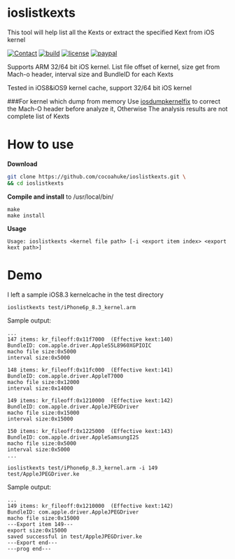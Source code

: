 # ioslistkexts
This tool will help list all the Kexts or extract the specified Kext from iOS kernel

[![Contact](https://img.shields.io/badge/contact-@cocoahuke-fbb52b.svg?style=flat)](https://twitter.com/cocoahuke) [![build](https://travis-ci.org/cocoahuke/ioslistkexts.svg?branch=master)](https://travis-ci.org/cocoahuke/ioskextdump) [![license](https://img.shields.io/badge/license-MIT-blue.svg)](https://github.com/cocoahuke/iosdumpkernelfix/blob/master/LICENSE) [![paypal](https://img.shields.io/badge/Donate-PayPal-039ce0.svg)](https://www.paypal.com/cgi-bin/webscr?cmd=_s-xclick&hosted_button_id=EQDXSYW8Z23UY)

Supports ARM 32/64 bit iOS kernel. List file offset of kernel, size get from Mach-o header, interval size and BundleID for each Kexts

Tested in iOS8&iOS9 kernel cache, support 32/64 bit iOS kernel

###For kernel which dump from memory
Use [iosdumpkernelfix](https://github.com/cocoahuke/iosdumpkernelfix) to correct the Mach-O header before analyze it, Otherwise The analysis results are not complete list of Kexts

# How to use

**Download**
```bash
git clone https://github.com/cocoahuke/ioslistkexts.git \
&& cd ioslistkexts
```

**Compile and install** to /usr/local/bin/
```
make
make install
```

**Usage**
```
Usage: ioslistkexts <kernel file path> [-i <export item index> <export kext path>]
```

# Demo
I left a sample iOS8.3 kernelcache in the test directory

```
ioslistkexts test/iPhone6p_8.3_kernel.arm
```

Sample output:
```
...
147 items: kr_fileoff:0x11f7000  (Effective kext:140)
BundleID: com.apple.driver.AppleS5L8960XGPIOIC
macho file size:0x5000
interval size:0x5000

148 items: kr_fileoff:0x11fc000  (Effective kext:141)
BundleID: com.apple.driver.AppleT7000
macho file size:0x12000
interval size:0x14000

149 items: kr_fileoff:0x1210000  (Effective kext:142)
BundleID: com.apple.driver.AppleJPEGDriver
macho file size:0x15000
interval size:0x15000

150 items: kr_fileoff:0x1225000  (Effective kext:143)
BundleID: com.apple.driver.AppleSamsungI2S
macho file size:0x5000
interval size:0x5000
...
```

```
ioslistkexts test/iPhone6p_8.3_kernel.arm -i 149 test/AppleJPEGDriver.ke
```

Sample output:
```
...
149 items: kr_fileoff:0x1210000  (Effective kext:142)
BundleID: com.apple.driver.AppleJPEGDriver
macho file size:0x15000
---Export item 149---
export size:0x15000
saved successful in test/AppleJPEGDriver.ke
---Export end---
---prog end---
```
